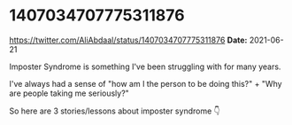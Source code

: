 # 1407034707775311876
https://twitter.com/AliAbdaal/status/1407034707775311876
**Date:** 2021-06-21

Imposter Syndrome is something I've been struggling with for many years.

I've always had a sense of "how am I the person to be doing this?" + "Why are people taking me seriously?"

So here are 3 stories/lessons about imposter syndrome 👇
